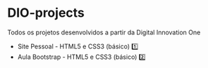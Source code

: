 # DIO-projects
Todos os projetos desenvolvidos a partir da Digital Innovation One

- Site Pessoal - HTML5 e CSS3 (básico) 1️⃣
- Aula Bootstrap - HTML5 e CSS3 (básico) :two: 

